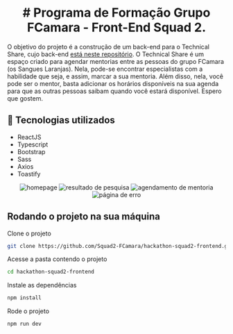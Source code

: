 <h1 align="center"># Programa de Formação Grupo FCamara - Front-End Squad 2.</h1>

O objetivo do projeto é a construção de um back-end para o Technical Share, cujo back-end [está neste repositório](https://github.com/Squad2-FCamara/hackathon-squad2-backend). O Technical Share é um espaço criado para agendar mentorias entre as pessoas do grupo FCamara (os Sangues Laranjas).
Nela, pode-se encontrar especialistas com a habilidade que seja, e assim, marcar a sua mentoria. Além disso, nela, você pode ser o mentor, basta adicionar os horários disponíveis na sua agenda para que as outras pessoas saibam quando você estará disponível. Espero que gostem.

## 🚀  Tecnologias utilizados
  - ReactJS
  - Typescript
  - Bootstrap
  - Sass
  - Axios
  - Toastify

  <p align="center">
  <img src="./img/homepage.png" alt="homepage">
  <img src="./img/results.png" alt="resultado de pesquisa">
  <img src="./img/marcandomentoria.png" alt="agendamento de mentoria">
  <img src="./img/paginadeerro.png" alt="página de erro">
  </p>
 
  
## Rodando o projeto na sua máquina
Clone o projeto
```bash
git clone https://github.com/Squad2-FCamara/hackathon-squad2-frontend.git
```

Acesse a pasta contendo o projeto
```bash
cd hackathon-squad2-frontend
```

Instale as dependências
```bash
npm install
```
Rode o projeto
```bash
npm run dev
```
